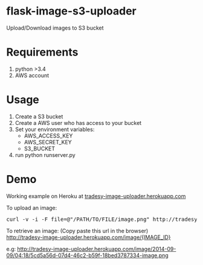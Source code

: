 flask-image-s3-uploader
=======================

Upload/Download images to S3 bucket

Requirements
============

1. python >3.4
2. AWS account

Usage
=====

1. Create a S3 bucket
2. Create a AWS user who has access to your bucket
3. Set your environment variables:
	* AWS_ACCESS_KEY
	* AWS_SECRET_KEY
	* S3_BUCKET
4. run python runserver.py

Demo
====

Working example on Heroku at [tradesy-image-uploader.herokuapp.com](http://tradesy-image-uploader.herokuapp.com/image)

To upload an image:
<pre>curl -v -i -F file=@"/PATH/TO/FILE/image.png" http://tradesy-image-uploader.herokuapp.com/image</pre>

To retrieve an image: (Copy paste this url in the browser)  
http://tradesy-image-uploader.herokuapp.com/image/{IMAGE_ID}

e.g: http://tradesy-image-uploader.herokuapp.com/image/2014-09-09/04:18/5cd5a56d-07d4-46c2-b59f-18bed3787334-image.png
